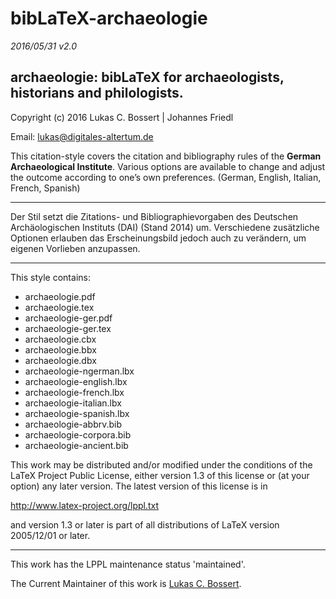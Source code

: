 bibLaTeX-__archaeologie__    
=======
_2016/05/31 v2.0_


archaeologie: bibLaTeX for archaeologists, historians and philologists.
-----------


Copyright (c) 2016 Lukas C. Bossert | Johannes Friedl

Email: lukas@digitales-altertum.de

This citation-style covers the citation and bibliography rules of 
the __German Archaeological Institute__. 
Various options are available to change and adjust 
the outcome according to one’s own preferences.
(German, English, Italian, French, Spanish)

---
Der Stil setzt die Zitations- und Bibliographievorgaben 
des Deutschen Archäologischen Instituts (DAI) (Stand 2014) um. 
Verschiedene zusätzliche Optionen erlauben das Erscheinungsbild 
jedoch auch zu verändern, um eigenen Vorlieben anzupassen.

---


This style contains:
* archaeologie.pdf
* archaeologie.tex
* archaeologie-ger.pdf
* archaeologie-ger.tex
* archaeologie.cbx
* archaeologie.bbx
* archaeologie.dbx
* archaeologie-ngerman.lbx
* archaeologie-english.lbx
* archaeologie-french.lbx
* archaeologie-italian.lbx
* archaeologie-spanish.lbx
* archaeologie-abbrv.bib
* archaeologie-corpora.bib
* archaeologie-ancient.bib

This work may be distributed and/or modified under the
conditions of the LaTeX Project Public License, either version 1.3
of this license or (at your option) any later version.
The latest version of this license is in

http://www.latex-project.org/lppl.txt

and version 1.3 or later is part of all distributions of LaTeX
version 2005/12/01 or later.

---
This work has the LPPL maintenance status 'maintained'.

The Current Maintainer of this work is [Lukas C. Bossert](https://github.com/LukasCBossert).

